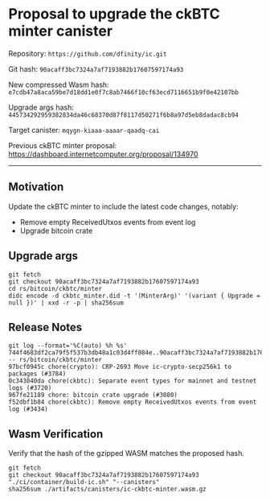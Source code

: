 # Proposal to upgrade the ckBTC minter canister

Repository: `https://github.com/dfinity/ic.git`

Git hash: `90acaff3bc7324a7af7193882b17607597174a93`

New compressed Wasm hash: `e7cdb47a8aca59be7d18dd1e0f7c8ab7466f10cf63ecd7116651b9f0e42107bb`

Upgrade args hash: `445734292959382834da46c68370d87f8117d50271f6b8a97d5eb8dadac8cb94`

Target canister: `mqygn-kiaaa-aaaar-qaadq-cai`

Previous ckBTC minter proposal: https://dashboard.internetcomputer.org/proposal/134970

---

## Motivation

Update the ckBTC minter to include the latest code changes, notably:
* Remove empty ReceivedUtxos events from event log
* Upgrade bitcoin crate

## Upgrade args

```
git fetch
git checkout 90acaff3bc7324a7af7193882b17607597174a93
cd rs/bitcoin/ckbtc/minter
didc encode -d ckbtc_minter.did -t '(MinterArg)' '(variant { Upgrade = null })' | xxd -r -p | sha256sum
```

## Release Notes

```
git log --format='%C(auto) %h %s' 744f4683df2ca79f5f537b3db48a1c03d4ff084e..90acaff3bc7324a7af7193882b17607597174a93 -- rs/bitcoin/ckbtc/minter
97bcf0945c chore(crypto): CRP-2693 Move ic-crypto-secp256k1 to packages (#3784)
0c343040da chore(ckbtc): Separate event types for mainnet and testnet logs (#3720)
967fe21189 chore: bitcoin crate upgrade (#3080)
f52dbf1b84 chore(ckbtc): Remove empty ReceivedUtxos events from event log (#3434)
 ```

## Wasm Verification

Verify that the hash of the gzipped WASM matches the proposed hash.

```
git fetch
git checkout 90acaff3bc7324a7af7193882b17607597174a93
"./ci/container/build-ic.sh" "--canisters"
sha256sum ./artifacts/canisters/ic-ckbtc-minter.wasm.gz
```
